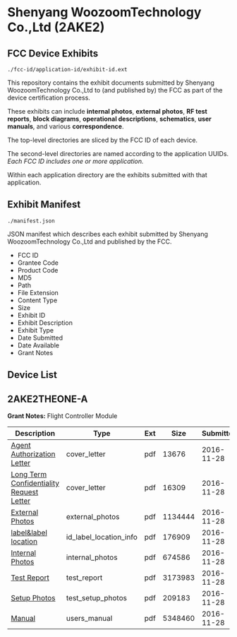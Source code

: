 # Shenyang WoozoomTechnology Co.,Ltd (2AKE2)
## FCC Device Exhibits

```
./fcc-id/application-id/exhibit-id.ext
```

This repository contains the exhibit documents submitted by Shenyang WoozoomTechnology Co.,Ltd to (and published by) the FCC as part of the device certification process.

These exhibits can include **internal photos**, **external photos**, **RF test reports**, **block diagrams**, **operational descriptions**, **schematics**, **user manuals**, and various **correspondence**.

The top-level directories are sliced by the FCC ID of each device.

The second-level directories are named according to the application UUIDs. *Each FCC ID includes one or more application.*

Within each application directory are the exhibits submitted with that application. 

## Exhibit Manifest

```
./manifest.json
```

JSON manifest which describes each exhibit submitted by Shenyang WoozoomTechnology Co.,Ltd and published by the FCC.

- FCC ID
- Grantee Code
- Product Code
- MD5
- Path
- File Extension
- Content Type
- Size
- Exhibit ID
- Exhibit Description
- Exhibit Type
- Date Submitted
- Date Available
- Grant Notes

## Device List
## 2AKE2THEONE-A
**Grant Notes:** Flight Controller Module

| Description | Type | Ext | Size | Submitted | Available |
| ----------- | ---- | --- | ---- | --------- | --------- |
| [Agent Authorization Letter](2AKE2THEONE-A/67f14f17a4e68b77e7fb63d8f12c0bcc/3210664.pdf) | cover_letter | pdf | 13676 | 2016-11-28 | 2016-11-28 |
| [Long Term Confidentiality Request Letter](2AKE2THEONE-A/67f14f17a4e68b77e7fb63d8f12c0bcc/3210670.pdf) | cover_letter | pdf | 16309 | 2016-11-28 | 2016-11-28 |
| [External Photos](2AKE2THEONE-A/67f14f17a4e68b77e7fb63d8f12c0bcc/3210667.pdf) | external_photos | pdf | 1134444 | 2016-11-28 | 2016-11-28 |
| [label&label location](2AKE2THEONE-A/67f14f17a4e68b77e7fb63d8f12c0bcc/3210669.pdf) | id_label_location_info | pdf | 176909 | 2016-11-28 | 2016-11-28 |
| [Internal Photos](2AKE2THEONE-A/67f14f17a4e68b77e7fb63d8f12c0bcc/3210668.pdf) | internal_photos | pdf | 674586 | 2016-11-28 | 2016-11-28 |
| [Test Report](2AKE2THEONE-A/67f14f17a4e68b77e7fb63d8f12c0bcc/3210665.pdf) | test_report | pdf | 3173983 | 2016-11-28 | 2016-11-28 |
| [Setup Photos](2AKE2THEONE-A/67f14f17a4e68b77e7fb63d8f12c0bcc/3210674.pdf) | test_setup_photos | pdf | 209183 | 2016-11-28 | 2016-11-28 |
| [Manual](2AKE2THEONE-A/67f14f17a4e68b77e7fb63d8f12c0bcc/3210671.pdf) | users_manual | pdf | 5348460 | 2016-11-28 | 2016-11-28 |
